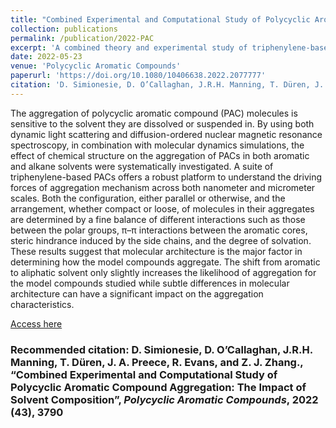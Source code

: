 ```yaml
---
title: "Combined Experimental and Computational Study of Polycyclic Aromatic Compound Aggregation: The Impact of Solvent Composition"
collection: publications
permalink: /publication/2022-PAC
excerpt: 'A combined theory and experimental study of triphenylene-based model asphaltenes to investigate their aggregation as a function of chemical structure.'
date: 2022-05-23
venue: 'Polycyclic Aromatic Compounds'
paperurl: 'https://doi.org/10.1080/10406638.2022.2077777'
citation: 'D. Simionesie, D. O’Callaghan, J.R.H. Manning, T. Düren, J. A. Preece, R. Evans, and Z. J. Zhang., “Combined Experimental and Computational Study of Polycyclic Aromatic Compound Aggregation: The Impact of Solvent Composition”, Polycyclic Aromatic Compounds, 2022, 1'
---
```

The aggregation of polycyclic aromatic compound (PAC) molecules is sensitive to the solvent they are dissolved or suspended in. By using both dynamic light scattering and diffusion-ordered nuclear magnetic resonance spectroscopy, in combination with molecular dynamics simulations, the effect of chemical structure on the aggregation of PACs in both aromatic and alkane solvents were systematically investigated. A suite of triphenylene-based PACs offers a robust platform to understand the driving forces of aggregation mechanism across both nanometer and micrometer scales. Both the configuration, either parallel or otherwise, and the arrangement, whether compact or loose, of molecules in their aggregates are determined by a fine balance of different interactions such as those between the polar groups, π–π interactions between the aromatic cores, steric hindrance induced by the side chains, and the degree of solvation. These results suggest that molecular architecture is the major factor in determining how the model compounds aggregate. The shift from aromatic to aliphatic solvent only slightly increases the likelihood of aggregation for the model compounds studied while subtle differences in molecular architecture can have a significant impact on the aggregation characteristics.

[Access here](https://doi.org/10.1080/10406638.2022.2077777)

### Recommended citation: D. Simionesie, D. O’Callaghan, J.R.H. Manning, T. Düren, J. A. Preece, R. Evans, and Z. J. Zhang., “Combined Experimental and Computational Study of Polycyclic Aromatic Compound Aggregation: The Impact of Solvent Composition”, _Polycyclic Aromatic Compounds_, 2022 (**43**), 3790 
